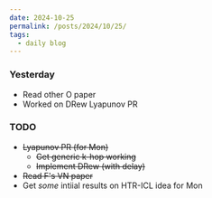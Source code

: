 ```yaml
---
date: 2024-10-25
permalink: /posts/2024/10/25/
tags:
  - daily blog
---
```


### Yesterday
- Read other O paper
- Worked on DRew Lyapunov PR

### TODO
- ~~Lyapunov PR (for Mon)~~
  - ~~Get generic k-hop working~~
  - ~~Implement DRew (with delay)~~
- ~~Read F's VN paper~~
- Get *some* intiial results on HTR-ICL idea for Mon

